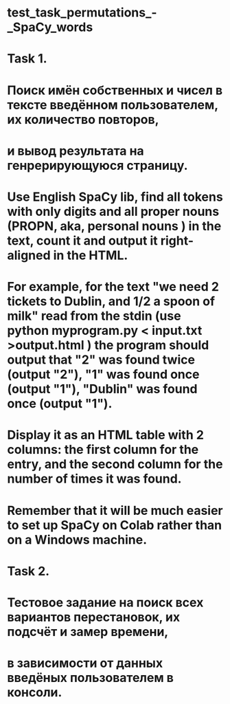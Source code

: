 # test_task_permutations_-_SpaCy_words

# Task 1.

# Поиск имён собственных и чисел в тексте введённом пользователем, их количество повторов, 
# и вывод результата на генрерирующуюся страницу.

# Use English SpaCy lib, find all tokens with only digits and all proper nouns (PROPN, aka, personal nouns ) in the text, count it and output it right-aligned in the HTML.
# For example, for the text "we need 2 tickets to Dublin, and 1/2 a spoon of milk" read from the stdin (use python myprogram.py < input.txt >output.html ) the program should output that "2" was found twice (output "2"), "1" was found once (output "1"), "Dublin" was found once (output "1").
# Display it as an HTML table with 2 columns: the first column for the entry, and the second column for the number of times it was found.
# Remember that it will be much easier to set up SpaCy on Colab rather than on a Windows machine.

# Task 2.

# Тестовое задание на поиск всех вариантов перестановок, их подсчёт и замер времени, 
# в зависимости от данных введёных пользователем в консоли.

